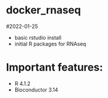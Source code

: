 # docker_rnaseq

#2022-01-25
- basic rstudio install
- initial R packages for RNAseq

# Important features:
- R 4.1.2
- Bioconductor 3.14
